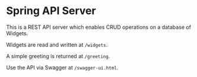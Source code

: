 # Spring API Server

This is a REST API server which enables CRUD operations on a database of Widgets.

Widgets are read and written at `/widgets`.

A simple greeting is returned at `/greeting`.

Use the API via Swagger at `/swagger-ui.html`.
